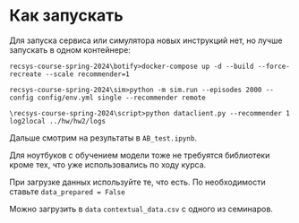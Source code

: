 # Как запускать

Для запуска сервиса или симулятора новых инструкций нет, но лучше запускать в одном контейнере:

`recsys-course-spring-2024\botify>docker-compose up -d --build --force-recreate --scale recommender=1`

`recsys-course-spring-2024\sim>python -m sim.run --episodes 2000 --config config/env.yml single --recommender remote`

`\recsys-course-spring-2024\script>python dataclient.py --recommender 1 log2local ../hw/hw2/logs`

Дальше смотрим на результаты в `AB_test.ipynb`.

Для ноутбуков с обучением модели тоже не требуятся библиотеки кроме тех, что уже использовались по ходу курса.

При загрузке данных используйте те, что есть. По необходимости ставьте `data_prepared = False`

Можно загрузить в `data` `contextual_data.csv` с одного из семинаров.